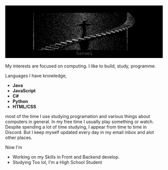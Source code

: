 ![Banner](https://github.com/ieuras/ieuras/blob/main/img/banner.png?raw=true)

My interests are focused on computing. I like to build, study, programme.

Languages I have knowledge,

- **Java**
- **JavaScript**
- **C#**
- **Python**
- **HTML/CSS**

most of the time I use studying programation and various things about computers in general.
In my free time I usually play something or watch.
Despite spending a lot of time studying, I appear from time to time in Discord. 
But I keep myself updated every day in my email inbox and alot other places.

Now I'm
  
  - Working on my Skills in Front and Backend develop.
  - Studying Too lol, I'm a High School Student

